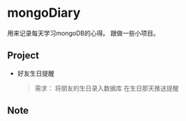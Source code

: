 # mongoDiary

用来记录每天学习mongoDB的心得。
跟做一些小项目。

## Project
* 好友生日提醒

  > 需求： 将朋友的生日录入数据库 在生日那天推送提醒


## Note

